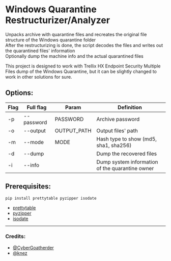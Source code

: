 # Windows Quarantine Restructurizer/Analyzer
Unpacks archive with quarantine files and recreates the original file structure of the Windows quarantine folder  
After the restructurizing is done, the script decodes the files and writes out the quarantined files' information  
Optionally dump the machine info and the actual quarantined files  

This project is designed to work with Trellix HX Endpoint Security Multiple Files dump of the Windows Quarantine, 
but it can be slightly changed to work in other solutions for sure.

## Options:
Flag | Full flag | Param | Definition
--- | --- | --- | --- 
-p | --password | PASSWORD | Archive password
-o | --output | OUTPUT_PATH | Output files' path
-m | --mode | MODE |  Hash type to show (md5, sha1, sha256)
-d | --dump | | Dump the recovered files
-i | --info | | Dump system information of the quarantine owner

## Prerequisites:
`pip install prettytable pyzipper isodate`
* [prettytable](https://pypi.org/project/prettytable)
* [pyzipper](https://pypi.org/project/pyzipper)
* [isodate](https://pypi.org/project/isodate)  

---
### Credits:
* [@CyberGoatherder](https://github.com/CyberGoatherder/WinDefReleaser)
* [@knez](https://github.com/knez/defender-dump)
